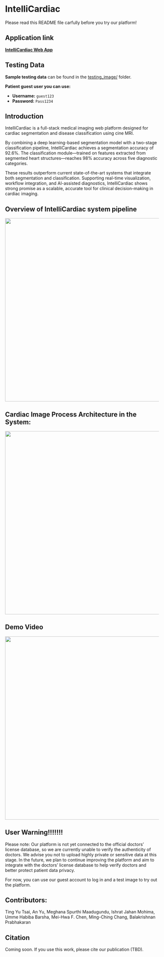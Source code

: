 # IntelliCardiac
Please read this README file carfully before you try our platform!
## Application link
**[IntelliCardiac Web App](http://18.227.79.114:4000/)**

## Testing Data
**Sample testing data** can be found in the [testing_image/](testing_image/) folder.

**Patient guest user you can use:**  
- **Username:** `guest123`  
- **Password:** `Pass1234`


## Introduction
IntelliCardiac is a full-stack medical imaging web platform designed for cardiac segmentation and disease classification using cine MRI.

By combining a deep learning-based segmentation model with a two-stage classification pipeline, IntelliCardiac achieves a segmentation accuracy of 92.6%. The classification module—trained on features extracted from segmented heart structures—reaches 98% accuracy across five diagnostic categories.

These results outperform current state-of-the-art systems that integrate both segmentation and classification. Supporting real-time visualization, workflow integration, and AI-assisted diagnostics, IntelliCardiac shows strong promise as a scalable, accurate tool for clinical decision-making in cardiac imaging.


## Overview of IntelliCardiac system pipeline
<img src="https://github.com/user-attachments/assets/5329a135-397b-40e9-bb37-030c949b3d5d" width="600"/>

## Cardiac Image Process Architecture in the System:
<img src="https://github.com/user-attachments/assets/2ed1246a-43b4-426a-8ee1-a8e42bf09200" width="600"/>

## Demo Video
<a href="https://www.youtube.com/watch?v=pIJTYQt0mTI&list=PLSQub-M9Idos0JTEIylqGn5x_ROq3BQcF" target="_blank">
  <img src="https://github.com/user-attachments/assets/da6ff659-6f2e-49ca-b586-1355a47608ec" width="600">
</a>

## User Warning!!!!!!!
Please note: Our platform is not yet connected to the official doctors’ license database, so we are currently unable to verify the authenticity of doctors. We advise you not to upload highly private or sensitive data at this stage. In the future, we plan to continue improving the platform and aim to integrate with the doctors’ license database to help verify doctors and better protect patient data privacy.

For now, you can use our guest account to log in and a test image to try out the platform.

## Contributors:
Ting Yu Tsai, An Yu, Meghana Spurthi  Maadugundu, Ishrat Jahan Mohima, Umme Habiba Barsha, Mei-Hwa F. Chen, Ming-Ching Chang, Balakrishnan Prabhakaran

## Citation
Coming soon. If you use this work, please cite our publication (TBD).
